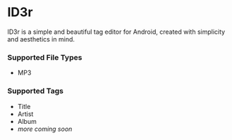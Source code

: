 # ID3r

ID3r is a simple and beautiful tag editor for Android, created with simplicity and aesthetics in mind.

### Supported File Types
* MP3

### Supported Tags
* Title
* Artist
* Album
* *more coming soon*

